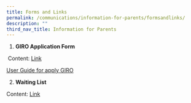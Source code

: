 ```yaml
---
title: Forms and Links
permalink: /communications/information-for-parents/formsandlinks/
description: ""
third_nav_title: Information for Parents
---
```

1.  **GIRO Application Form**

 Content:
					[Link](https://www.moe.gov.sg/financial-matters/fees/egiro)

[User Guide for apply GIRO](/files/Communications/user%20guide%20for%20egiro%20application.pdf)

2.  **Waiting List**

Content:     [Link](https://form.gov.sg/6502c5f7d5cb3e0011056366)